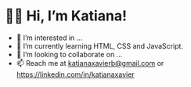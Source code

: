 # 👋🏼 Hi, I’m Katiana!
- 👀 I’m interested in ...
- 🌱 I’m currently learning HTML, CSS and JavaScript.
- 💞️ I’m looking to collaborate on ...
- 📫 Reach me at katianaxavierb@gmail.com or https://linkedin.com/in/katianaxavier

<!---
KatianaXavier/KatianaXavier is a ✨ special ✨ repository because its `README.md` (this file) appears on your GitHub profile.
You can click the Preview link to take a look at your changes.
--->
